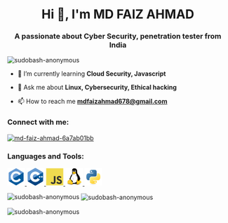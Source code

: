 <h1 align="center">Hi 👋, I'm MD FAIZ AHMAD</h1>
<h3 align="center">A passionate about Cyber Security, penetration tester from India</h3>

<p align="left"> <img src="https://komarev.com/ghpvc/?username=sudobash-anonymous&label=Profile%20views&color=0e75b6&style=flat" alt="sudobash-anonymous" /> </p>

- 🌱 I’m currently learning **Cloud Security, Javascript**

- 💬 Ask me about **Linux, Cybersecurity, Ethical hacking**

- 📫 How to reach me **mdfaizahmad678@gmail.com**

<h3 align="left">Connect with me:</h3>
<p align="left">
<a href="https://linkedin.com/in/md-faiz-ahmad-6a7ab01bb" target="blank"><img align="center" src="https://raw.githubusercontent.com/rahuldkjain/github-profile-readme-generator/master/src/images/icons/Social/linked-in-alt.svg" alt="md-faiz-ahmad-6a7ab01bb" height="30" width="40" /></a>
</p>

<h3 align="left">Languages and Tools:</h3>
<p align="left"> <a href="https://www.cprogramming.com/" target="_blank" rel="noreferrer"> <img src="https://raw.githubusercontent.com/devicons/devicon/master/icons/c/c-original.svg" alt="c" width="40" height="40"/> </a> <a href="https://www.w3schools.com/cpp/" target="_blank" rel="noreferrer"> <img src="https://raw.githubusercontent.com/devicons/devicon/master/icons/cplusplus/cplusplus-original.svg" alt="cplusplus" width="40" height="40"/> </a> <a href="https://developer.mozilla.org/en-US/docs/Web/JavaScript" target="_blank" rel="noreferrer"> <img src="https://raw.githubusercontent.com/devicons/devicon/master/icons/javascript/javascript-original.svg" alt="javascript" width="40" height="40"/> </a> <a href="https://www.linux.org/" target="_blank" rel="noreferrer"> <img src="https://raw.githubusercontent.com/devicons/devicon/master/icons/linux/linux-original.svg" alt="linux" width="40" height="40"/> </a> <a href="https://www.python.org" target="_blank" rel="noreferrer"> <img src="https://raw.githubusercontent.com/devicons/devicon/master/icons/python/python-original.svg" alt="python" width="40" height="40"/> </a> </p>

<p><img align="left" src="https://github-readme-stats.vercel.app/api/top-langs?username=sudobash-anonymous&show_icons=true&locale=en&layout=compact" alt="sudobash-anonymous" /></p>

<p>&nbsp;<img align="center" src="https://github-readme-stats.vercel.app/api?username=sudobash-anonymous&show_icons=true&locale=en" alt="sudobash-anonymous" /></p>

<p><img align="center" src="https://github-readme-streak-stats.herokuapp.com/?user=sudobash-anonymous&" alt="sudobash-anonymous" /></p>
